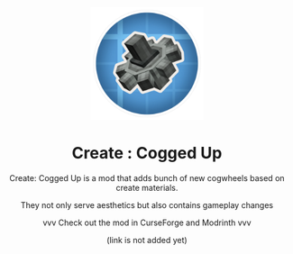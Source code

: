 <p align="center"><img src="icon/icon.png" alt="Logo" width="200"></p>
<h1 align="center">Create : Cogged Up  <br>
</h1>

<p align="center">Create: Cogged Up is a mod that adds bunch of new cogwheels based on create materials.</p>
<p align="center">They not only serve aesthetics but also contains gameplay changes</p>

<p align="center">vvv Check out the mod in CurseForge and Modrinth vvv</p>
<p align="center">(link is not added yet)</p>